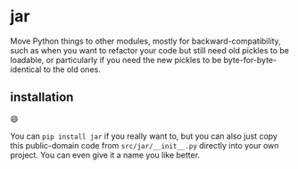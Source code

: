 # jar

Move Python things to other modules, mostly for
backward-compatibility, such as when you want to refactor your code
but still need old pickles to be loadable, or particularly if you need
the new pickles to be byte-for-byte-identical to the old ones.


## installation

😄

You can `pip install jar` if you really want to, but you can also just
copy this public-domain code from `src/jar/__init__.py` directly into
your own project. You can even give it a name you like better.
